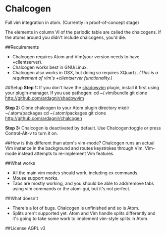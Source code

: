 Chalcogen
===========

Full vim integration in atom.
(Currently in proof-of-concept stage)

The elements in column VI of the periodic table are called the chalcogens. If the atoms around you didn't include chalcogens, you'd die.

##Requirements
- Chalcogen requires Atom and Vim(your version needs to have +clientserver).
- Chalcogen works best in GNU/Linux.
- Chalcogen also works in OSX, but doing so requires XQuartz. *(This is a requirement of vim's +clientserver functionality.)*

##Setup
**Step 1:** If you don't have the [shadowvim](https://github.com/ardagnir/shadowvim) plugin, install it first using your plugin-manager. If you use pathogen:
    cd ~/.vim/bundle
    git clone http://github.com/ardagnir/shadowvim

**Step 2:** Clone chalcogen to your Atom plugin directory
    mkdir ~/.atom/packages
    cd ~/.atom/packages
    git clone http://github.com/ardagnir/chalcogen

**Step 3:** Chalcogen is deactivated by default. Use Chalcogen:toggle or press Control-Alt-v to turn it on.

##How is this different than atom's vim-mode?
Chalcogen runs an actual Vim instance in the background and routes keystrokes through Vim. Vim-mode instead attempts to re-implement Vim features.

##What works
- All the main vim modes should work, including ex commands.
- Mouse support works.
- Tabs are mostly working, and you should be able to add/remove tabs using vim commands or the atom-gui, but it's not perfect.

##What doesn't
- There's a lot of bugs. Chalcogen is unfinished and so is Atom.
- Splits aren't supported yet. Atom and Vim handle splits differently and it's going to take some work to implement vim-style splits in Atom.

##License
AGPL v3
